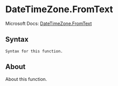 ---
---

# DateTimeZone.FromText

Microsoft Docs: [DateTimeZone.FromText](https://docs.microsoft.com/en-us/powerquery-m/datetimezone-fromtext)

## Syntax

```powerquery-m
Syntax for this function.
```

## About

About this function.

